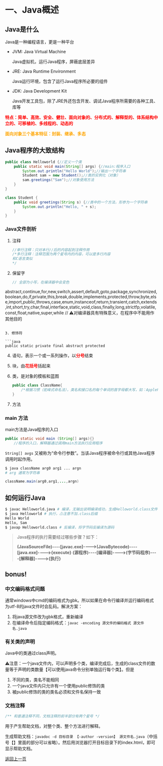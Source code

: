 # 一、Java概述

## Java是什么

Java是一种编程语言，更是一种平台

+ JVM: Java Virtual Machine

  Java虚拟机，运行Java程序，屏蔽底层差异

+ JRE: Java Runtime Environment

  Java运行环境，包含了运行Java程序所必要的组件

+ JDK: Java Development Kit

  Java开发工具包，除了JRE外还包含开发、调试Java程序所需要的各种工具、库等

<b style="color:red">特点：简单、高效、安全、健壮、面向对象的、分布式的、解释型的、体系结构中立的、可移植的、多线程的、动态的</b>

<b style="color:orange">面向对象三个基本特征：封装、继承、多态</b>

## Java程序的大致结构

```java
public class Helloworld {//定义一个类
    public static void main(String[] args) {//main:程序入口
        System.out.println("Hello World");//输出一个字符串
        Student sam = new Student();//类的实例化（对象）
        sam.greetings("Sam");//对象使用方法
    }
}

class Student {
    public void greetings(String s) {//类中的一个方法，形参为一个字符串
        System.out.println("Hello, " + s);
    }
}
```


### Java文件剖析

1. 注释

   ```java
   //单行注释：只对本行//后的内容起到注释作用
   /*多行注释：注释范围为两个星号内的内容，可以是多行内容
   和C语言类似
   */
   ```

2. 保留字

   ```java
   // 全部为小写，在编译器中会变色
abstract,continue,for,new,switch,assert,default,goto,package,synchronized,boolean,do,if,private,this,break,double,implements,protected,throw,byte,else,import,public,throws,case,enum,instanceof,return,transient,catch,extends,int,short,try,char,final,interface,static,void,class,finally,long,strictfp,volatile,const,float,native,super,while
   // ⚠对编译器具有特殊意义，在程序中不能用作其他目的
   ```

3. 修饰符

   ```java
   public static private final abstract protected
   ```

4. 语句，表示一个或一系列操作，以<b style="color:red">分号</b>结束

5. 块，由<b style="color:red">花括号</b>括起来

6. 类，是对象的模板和蓝图

   ```java
   public class ClassName{
       /*根据习惯（驼峰式命名法），类名和接口名的每个单词的首字母都大写，如：ApplePricePerKilo*/
   }
   ```

7. 方法

### main 方法

main方法是Java程序的入口

```java
public static void main (String[] args){}
    //程序的入口，解释器通过调用main方法执行应用程序
```

`String[] avgs` 又被称为“命令行参数”。当该Java程序被命令行或其他Java程序调用时起作用。

```bash
$ java className arg0 arg1 ... argn
# arg 通常为字符串
```

```java
className.main(arg0,arg1,...,argn)
```


## 如何运行Java

```bash
$ javac Helloworld.java # 编译，无输出说明编译成功，生成Helloworld.class文件
$ java Helloworld # 执行，⚠注意不加.class后缀
Hello World
Hello, Sam
$ javap Helloworld.class # 反编译，将字节码反编译为源码
```

> Java程序的执行需要经过哪些步骤？如下：
>
> **(JavaSourceFile)----[javac.exe]---->(JavaBytecode)----[java.exe]---->{execute}**
> **(源程序)----[编译器]---->(字节码程序)----[解释器]---->{执行}**

## bonus!

### 中文编码格式问题

通常windows中cmd的编码格式为gbk。所以如果在命令行编译并运行编码格式为utf-8的java文件时会乱码。解决方案：
1. 将java源文件改为gbk格式，重新编译
2. 在编译命令后指定编码格式：`javac -encoding 源文件的编码格式 源文件名.java`

### 有关类的声明

Java中的类通过class声明。

⚠注意：一个java文件内，可以声明多个类，编译完成后，生成的class文件的数量等于声明的类数量【可以使用java命令分别单独运行每个类】。但是
1. 不同的类，类名不能相同
2. 一个java文件内只允许有一个使用public修饰的类
3. 被public修饰的类的类名必须和文件名保持一致

### 文档注释

   ```java
   /** 和普通注释不同，文档注释的前半部分有两个星号 */
   ```

用于产生帮助文档，对整个类、整个方法进行解释。

生成帮助文档：`javadoc -d 目标目录 【-author -version】 源文件名.java`（中括号【】里面的部分可以省略）。然后用浏览器打开目标目录下的index.html，即可显示帮助文档。

[返回上一页](java.md)
